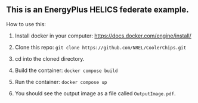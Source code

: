 

## This is an EnergyPlus HELICS federate example. 

How to use this:

1. Install docker in your computer:
	https://docs.docker.com/engine/install/

2. Clone this repo:
    `git clone https://github.com/NREL/CoolerChips.git`
3. cd into the cloned directory. 
4. Build the container:
`docker compose build`
5. Run the container:
	`docker compose up`
6. You should see the output image as a file called `OutputImage.pdf`.
		

